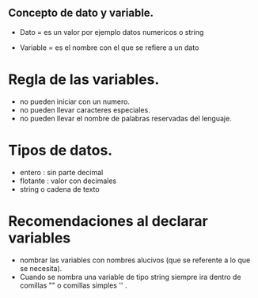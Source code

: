 ## Concepto de dato y variable.
- Dato = es un valor por ejemplo datos numericos o string

- Variable = es el nombre con el que se refiere a un dato

# Regla de las variables.
* no pueden iniciar con un numero. 
* no pueden llevar caracteres especiales.
* no pueden llevar el nombre de palabras reservadas del lenguaje.
  
# Tipos de datos.
 - entero : sin parte decimal
 - flotante : valor con decimales
 - string o cadena de texto
  
# Recomendaciones al declarar variables
  - nombrar  las variables con nombres alucivos (que se referente a lo que se necesita).
  - Cuando se nombra una variable de tipo string siempre ira dentro de comillas "" o comillas simples '' .
  

